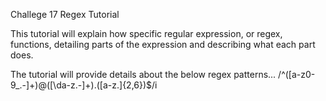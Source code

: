 Challege 17 Regex Tutorial

This tutorial will explain how specific regular expression, or regex, functions, detailing parts of the expression and describing what each part does.

The tutorial will provide details about the below regex patterns...
/^([a-z0-9_\.-]+)@([\da-z\.-]+)\.([a-z\.]{2,6})$/i
